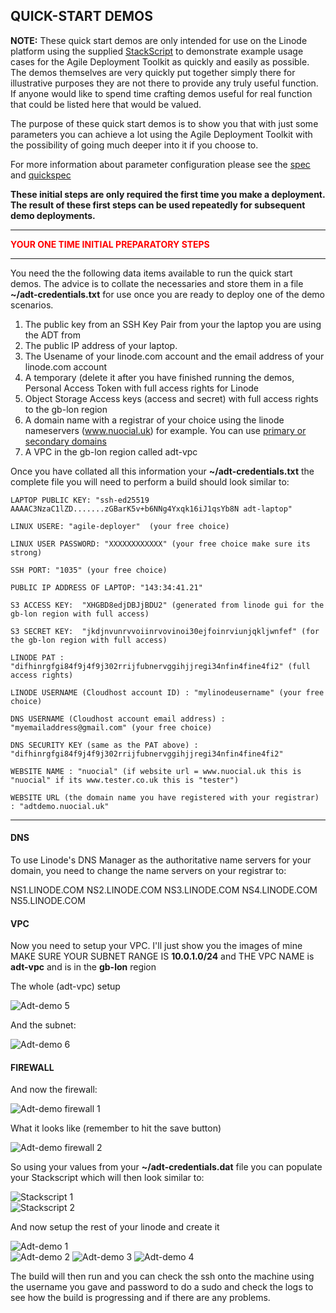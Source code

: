 ## QUICK-START DEMOS  

**NOTE:** These quick start demos are only intended for use on the Linode platform using the supplied [StackScript](https://cloud.linode.com/stackscripts/635271) to demonstrate example usage cases for the Agile Deployment Toolkit as quickly and easily as possible.  The demos themselves are very quickly put together simply there for illustrative purposes they are not there to provide any truly useful function. If anyone would like to spend time crafting demos useful for real function that could be listed here that would be valued. 

The purpose of these quick start demos is to show you that with just some parameters you can achieve a lot using the Agile Deployment Toolkit with the possibility of going much deeper into it if you choose to.

For more information about parameter configuration please see the [spec](https://github.com/wintersys-projects/adt-build-machine-scripts/blob/main/templatedconfigurations/specification.md) and [quickspec](https://github.com/wintersys-projects/adt-build-machine-scripts/blob/main/templatedconfigurations/quick_specification.dat)

**These initial steps are only required the first time you make a deployment. The result of these first steps can be used repeatedly for subsequent demo deployments.** 

--------------------------
<span style="color:red">**YOUR ONE TIME INITIAL PREPARATORY STEPS**</span>

--------------------------

You need the the following data items available to run the quick start demos. The advice is to collate the necessaries and store them in a file **~/adt-credentials.txt** for use once you are ready to deploy one of the demo scenarios. 

1. The public key from an SSH Key Pair from your the laptop you are using the ADT from
3. The public IP address of your laptop. 
4. The Usename of your linode.com account and the email address of your linode.com account
5. A temporary (delete it after you have finished running the demos, Personal Access Token with full access rights for Linode
6. Object Storage Access keys (access and secret) with full access rights to the gb-lon region
7. A domain name with a registrar of your choice using the linode nameservers (www.nuocial.uk) for example. You can use [primary or secondary domains](https://techdocs.akamai.com/cloud-computing/docs/create-a-domain)
8. A VPC in the gb-lon region called adt-vpc

Once you have collated all this information your **~/adt-credentials.txt** the complete file you will need to perform a build should look similar to:

````LAPTOP PUBLIC KEY: "ssh-ed25519 AAAAC3NzaC1lZD.......zGBarK5v+b6NNg4Yxqk16iJ1qsYb8N adt-laptop"````  

````LINUX USERE: "agile-deployer"  (your free choice)````  

````LINUX USER PASSWORD: "XXXXXXXXXXXX" (your free choice make sure its strong)```` 

````SSH PORT: "1035" (your free choice)````  

````PUBLIC IP ADDRESS OF LAPTOP: "143:34:41.21"````

````S3 ACCESS KEY:  "XHGBD8edjDBJjBDU2" (generated from linode gui for the gb-lon region with full access)````  

````S3 SECRET KEY:  "jkdjnvunrvvoiinrvovinoi30ejfoinrviunjqkljwnfef" (for the gb-lon region with full access)````  

````LINODE PAT : "difhinrgfgi84f9j4f9j302rrijfubnervggihjjregi34nfin4fine4fi2" (full access rights)````  

````LINODE USERNAME (Cloudhost account ID) : "mylinodeusername" (your free choice)````  

````DNS USERNAME (Cloudhost account email address) : "myemailaddress@gmail.com" (your free choice)````  

````DNS SECURITY KEY (same as the PAT above) : "difhinrgfgi84f9j4f9j302rrijfubnervggihjjregi34nfin4fine4fi2"````  

````WEBSITE NAME : "nuocial" (if website url = www.nuocial.uk this is "nuocial" if its www.tester.co.uk this is "tester")````  

````WEBSITE URL (the domain name you have registered with your registrar) : "adtdemo.nuocial.uk"````  

----------------------------

#### DNS

To use Linode's DNS Manager as the authoritative name servers for your domain, you need to change the name servers on your registrar to:  

NS1.LINODE.COM
NS2.LINODE.COM
NS3.LINODE.COM
NS4.LINODE.COM
NS5.LINODE.COM




#### VPC

Now you need to setup your VPC. I'll just show you the images of mine
MAKE SURE YOUR SUBNET RANGE IS **10.0.1.0/24** and THE VPC NAME is **adt-vpc** and is in the **gb-lon** region  

The whole (adt-vpc) setup

![](images/adt-demo5.png "Adt-demo 5") 

And the subnet:  

![](images/adt-demo6.png "Adt-demo 6") 


#### FIREWALL

And now the firewall:  


![](images/adt-demos-firewall1.png "Adt-demo firewall 1") 

What it looks like (remember to hit the save button)  

![](images/adt-demos-firewall2.png "Adt-demo firewall 2") 


So using your values from your **~/adt-credentials.dat** file you can populate your Stackscript which will then look similar to:

![](images/stackscript1.png "Stackscript 1")  
![](images/stackscript2.png "Stackscript 2")  

And now setup the rest of your linode and create it

![](images/adt-demo1.png "Adt-demo 1")  
![](images/adt-demo2.png "Adt-demo 2") 
![](images/adt-demo3.png "Adt-demo 3") 
![](images/adt-demo4.png "Adt-demo 4") 

The build will then run and you can check the ssh onto the machine using the username you gave and password to do a sudo and check the logs to see how the build is progressing and if there are any problems. 



